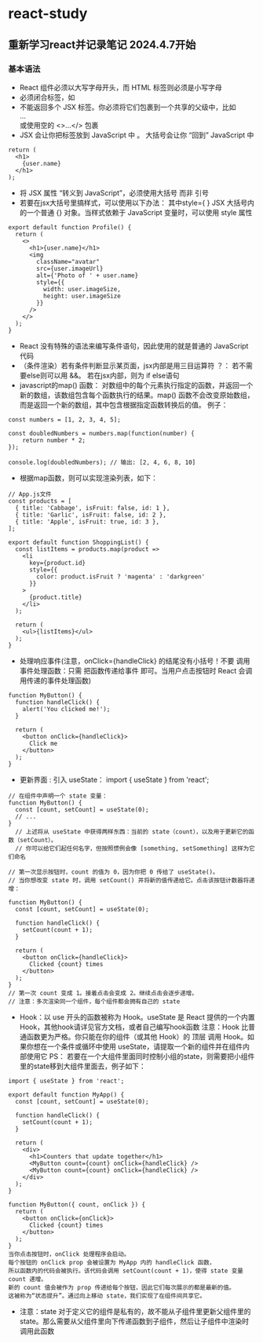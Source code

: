 # react-study
## 重新学习react并记录笔记  2024.4.7开始

### 基本语法
- React 组件必须以大写字母开头，而 HTML 标签则必须是小写字母
- 必须闭合标签，如 <br />  
- 不能返回多个 JSX 标签。你必须将它们包裹到一个共享的父级中，比如 <div>...</div> 或使用空的 <>...</> 包裹
- JSX 会让你把标签放到 JavaScript 中 。 大括号会让你 “回到” JavaScript 中
```
return (
  <h1>
    {user.name}
  </h1>
);
```
- 将 JSX 属性 “转义到 JavaScript”，必须使用大括号 而非 引号
- 若要在jsx大括号里搞样式，可以使用以下办法： 其中style={ } JSX 大括号内的一个普通 {} 对象。当样式依赖于 JavaScript 变量时，可以使用 style 属性
```
export default function Profile() {
  return (
    <>
      <h1>{user.name}</h1>
      <img
        className="avatar"
        src={user.imageUrl}
        alt={'Photo of ' + user.name}
        style={{
          width: user.imageSize,
          height: user.imageSize
        }}
      />
    </>
  );
}
```
- React 没有特殊的语法来编写条件语句，因此使用的就是普通的 JavaScript 代码
- （条件渲染）若有条件判断显示某页面，jsx内部是用三目运算符 ？：  若不需要else则可以用 &&。     若在jsx内部，则为 if else语句
- javascript的map() 函数： 对数组中的每个元素执行指定的函数，并返回一个新的数组，该数组包含每个函数执行的结果。map() 函数不会改变原始数组，而是返回一个新的数组，其中包含根据指定函数转换后的值。  例子：
```
const numbers = [1, 2, 3, 4, 5];

const doubledNumbers = numbers.map(function(number) {
    return number * 2;
});

console.log(doubledNumbers); // 输出: [2, 4, 6, 8, 10]
```
- 根据map函数，则可以实现渲染列表，如下：
```
// App.js文件
const products = [
  { title: 'Cabbage', isFruit: false, id: 1 },
  { title: 'Garlic', isFruit: false, id: 2 },
  { title: 'Apple', isFruit: true, id: 3 },
];

export default function ShoppingList() {
  const listItems = products.map(product =>
    <li
      key={product.id}
      style={{
        color: product.isFruit ? 'magenta' : 'darkgreen'
      }}
    >
      {product.title}
    </li>
  );

  return (
    <ul>{listItems}</ul>
  );
}
```

- 处理响应事件(注意，onClick={handleClick} 的结尾没有小括号！不要 调用 事件处理函数：只需 把函数传递给事件 即可。当用户点击按钮时 React 会调用传递的事件处理函数)
```
function MyButton() {
  function handleClick() {
    alert('You clicked me!');
  }

  return (
    <button onClick={handleClick}>
      Click me
    </button>
  );
}
```

- 更新界面 : 引入 useState：  import { useState } from 'react';
```
// 在组件中声明一个 state 变量：
function MyButton() {
  const [count, setCount] = useState(0);
  // ...
}
  // 上述将从 useState 中获得两样东西：当前的 state（count），以及用于更新它的函数（setCount）。
  // 你可以给它们起任何名字，但按照惯例会像 [something, setSomething] 这样为它们命名
```
```
// 第一次显示按钮时，count 的值为 0，因为你把 0 传给了 useState()。
// 当你想改变 state 时，调用 setCount() 并将新的值传递给它。点击该按钮计数器将递增：

function MyButton() {
  const [count, setCount] = useState(0);

  function handleClick() {
    setCount(count + 1);
  }

  return (
    <button onClick={handleClick}>
      Clicked {count} times
    </button>
  );
}
// 第一次 count 变成 1。接着点击会变成 2。继续点击会逐步递增。
// 注意：多次渲染同一个组件，每个组件都会拥有自己的 state
```

- Hook：以 use 开头的函数被称为 Hook。useState 是 React 提供的一个内置 Hook，其他hook请详见官方文档，或者自己编写hook函数
注意：Hook 比普通函数更为严格。你只能在你的组件（或其他 Hook）的 顶层 调用 Hook。如果你想在一个条件或循环中使用 useState，请提取一个新的组件并在组件内部使用它
PS： 若要在一个大组件里面同时控制小组的state，则需要把小组件里的state移到大组件里面去，例子如下：
```
import { useState } from 'react';

export default function MyApp() {
  const [count, setCount] = useState(0);

  function handleClick() {
    setCount(count + 1);
  }

  return (
    <div>
      <h1>Counters that update together</h1>
      <MyButton count={count} onClick={handleClick} />
      <MyButton count={count} onClick={handleClick} />
    </div>
  );
}

function MyButton({ count, onClick }) {
  return (
    <button onClick={onClick}>
      Clicked {count} times
    </button>
  );
}
当你点击按钮时，onClick 处理程序会启动。
每个按钮的 onClick prop 会被设置为 MyApp 内的 handleClick 函数，
所以函数内的代码会被执行。该代码会调用 setCount(count + 1)，使得 state 变量 count 递增。
新的 count 值会被作为 prop 传递给每个按钮，因此它们每次展示的都是最新的值。
这被称为“状态提升”。通过向上移动 state，我们实现了在组件间共享它。
```


- 注意：state 对于定义它的组件是私有的，故不能从子组件里更新父组件里的state。那么需要从父组件里向下传递函数到子组件，然后让子组件中渲染时调用此函数
